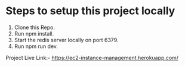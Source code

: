 # Steps to setup this project locally
1. Clone this Repo.
2. Run npm install.
3. Start the redis server locally on port 6379.
4. Run npm run dev.

Project Live Link:- https://ec2-instance-management.herokuapp.com/
